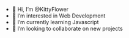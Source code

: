 - 👋 Hi, I’m @KittyFlower
- 👀 I’m interested in Web Development
- 🌱 I’m currently learning Javascript
- 💞️ I’m looking to collaborate on new projects

<!---
KittyFlower/KittyFlower is a ✨ special ✨ repository because its `README.md` (this file) appears on your GitHub profile.
You can click the Preview link to take a look at your changes.
--->
